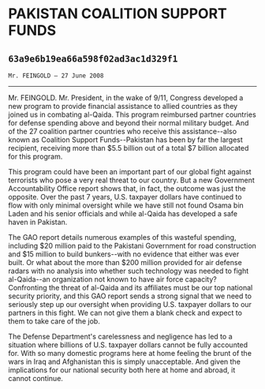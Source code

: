 # PAKISTAN COALITION SUPPORT FUNDS
## `63a9e6b19ea66a598f02ad3ac1d329f1`
`Mr. FEINGOLD — 27 June 2008`

---


Mr. FEINGOLD. Mr. President, in the wake of 9/11, Congress developed 
a new program to provide financial assistance to allied countries as 
they joined us in combating al-Qaida. This program reimbursed partner 
countries for defense spending above and beyond their normal military 
budget. And of the 27 coalition partner countries who receive this 
assistance--also known as Coalition Support Funds--Pakistan has been by 
far the largest recipient, receiving more than $5.5 billion out of a 
total $7 billion allocated for this program.

This program could have been an important part of our global fight 
against terrorists who pose a very real threat to our country. But a 
new Government Accountability Office report shows that, in fact, the 
outcome was just the opposite. Over the past 7 years, U.S. taxpayer 
dollars have continued to flow with only minimal oversight while we 
have still not found Osama bin Laden and his senior officials and while 
al-Qaida has developed a safe haven in Pakistan.

The GAO report details numerous examples of this wasteful spending, 
including $20 million paid to the Pakistani Government for road 
construction and $15 million to build bunkers--with no evidence that 
either was ever built. Or what about the more than $200 million 
provided for air defense radars with no analysis into whether such 
technology was needed to fight al-Qaida--an organization not known to 
have air force capacity? Confronting the threat of al-Qaida and its 
affiliates must be our top national security priority, and this GAO 
report sends a strong signal that we need to seriously step up our 
oversight when providing U.S. taxpayer dollars to our partners in this 
fight. We can not give them a blank check and expect to them to take 
care of the job.

The Defense Department's carelessness and negligence has led to a 
situation where billions of U.S. taxpayer dollars cannot be fully 
accounted for. With so many domestic programs here at home feeling the 
brunt of the wars in Iraq and Afghanistan this is simply unacceptable. 
And given the implications for our national security both here at home 
and abroad, it cannot continue.
